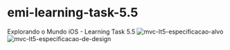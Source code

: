 # emi-learning-task-5.5
Explorando o Mundo iOS - Learning Task 5.5
![mvc-lt5-especificacao-alvo](https://github.com/JeovaneSousa/emi-mvc-4/assets/66012358/a4904419-cb27-4049-a224-e5d69231a74b)
![mvc-lt5-especificacao-de-design](https://github.com/JeovaneSousa/emi-mvc-4/assets/66012358/95a2b1c6-1415-467c-a06b-b230afd12955)
